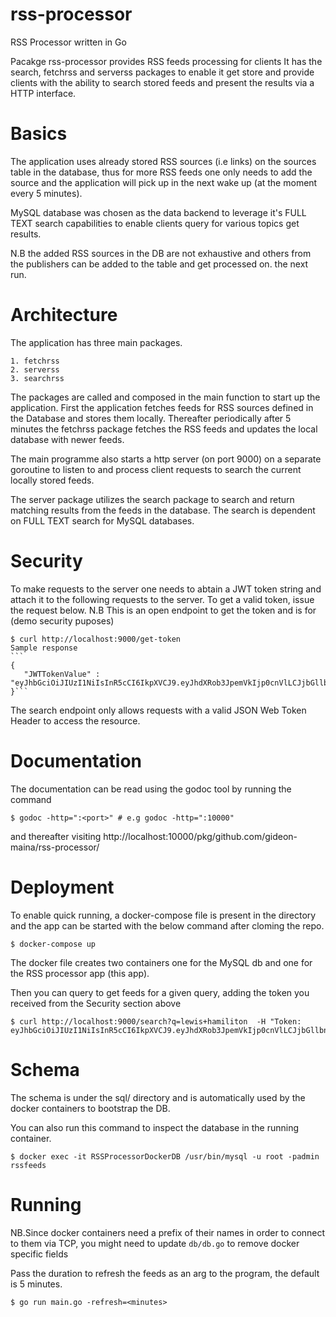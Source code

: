 # rss-processor
RSS Processor written in Go


Pacakge rss-processor provides RSS feeds processing for clients
It has the search, fetchrss and serverss packages to enable it get store and provide clients with the ability to
search stored feeds and present the results via a HTTP interface.

# Basics

The application uses already stored RSS sources (i.e links) on the sources table in the database, thus for more RSS feeds one only needs to add the source and the application will pick up in the next wake up (at the moment every 5 minutes).

MySQL database was chosen as the data backend to leverage it's FULL TEXT search capabilities to enable clients query for various topics get results.

N.B the added RSS sources in the DB are not exhaustive and others from the publishers can be added to the table and get processed on.
the next run.

# Architecture

The application has three main packages.

    1. fetchrss
    2. serverss
    3. searchrss
    
The packages are called and composed in the main function to start up the application.
First the application fetches feeds for RSS sources defined in the Database and stores them locally.
Thereafter periodically after 5 minutes the fetchrss package fetches the RSS feeds and updates the local database with newer feeds.

The main programme also starts a http server (on port 9000) on a separate goroutine to listen to and process client requests to search the current locally stored feeds.

The server package utilizes the search package to search and return matching results from the feeds in the database. The search is dependent on FULL TEXT search for MySQL databases.

# Security

To make requests to the server one needs to abtain a JWT token string and attach it to the following requests to the server.
To get a valid token, issue the request below.
N.B This is an open endpoint to get the token and is for (demo security puposes)

    $ curl http://localhost:9000/get-token
    Sample response
    ```
    {
       "JWTTokenValue" : "eyJhbGciOiJIUzI1NiIsInR5cCI6IkpXVCJ9.eyJhdXRob3JpemVkIjp0cnVlLCJjbGllbnQiOiJEZW1vIEF1dGggVXNlciIsImV4cCI6MTU4MjYzNTg5MX0.Izgu_9b1eS8HIEFPzYeRK7nFJruYNGnZMGqlyF8l3mY"
    }```

The search endpoint only allows requests with a valid JSON Web Token Header to access the resource.

# Documentation

The documentation can be read using the godoc tool by running the command

    $ godoc -http=":<port>" # e.g godoc -http=":10000"
and thereafter visiting
    http://localhost:10000/pkg/github.com/gideon-maina/rss-processor/

# Deployment

To enable quick running, a docker-compose file is present in the directory and the app can be started with the below command after cloming the repo.
    
    $ docker-compose up
    
The docker file creates two containers one for the MySQL db and one for the RSS processor app (this app).

Then you can  query to get feeds for a given query, adding the token you received from the Security section above
    
    $ curl http://localhost:9000/search?q=lewis+hamiliton  -H "Token: eyJhbGciOiJIUzI1NiIsInR5cCI6IkpXVCJ9.eyJhdXRob3JpemVkIjp0cnVlLCJjbGllbnQiOiJEZW1vIEF1dGggVXNlciIsImV4cCI6MTU4MjYzNTg5MX0.Izgu_9b1eS8HIEFPzYeRK7nFJruYNGnZMGqlyF8l3mY"

# Schema

The schema is under the sql/ directory and is automatically used by the docker containers to bootstrap the DB.

You can also run this command to inspect the database in the running container.

    $ docker exec -it RSSProcessorDockerDB /usr/bin/mysql -u root -padmin rssfeeds

# Running 

NB.Since docker containers need a prefix of their names in order to connect to them via TCP, you might need to update `db/db.go` to remove docker specific fields

Pass the duration to refresh the feeds as an arg to the program, the default is 5 minutes.

    $ go run main.go -refresh=<minutes>
